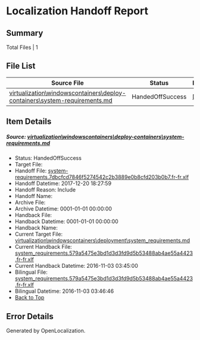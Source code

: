 # <a name='report-top'></a> Localization Handoff Report

## Summary
 Total Files | 1

## File List
 Source File | Status | Details 
 ----------- | ------ | ------- 
 [virtualization\windowscontainers\deploy-containers\system-requirements.md](https://github.com/Microsoft/Virtualization-Documentation-Private/blob/51bd1d09d0304e7d13e9650db43cf67764c02fc4/virtualization/windowscontainers/deploy-containers/system-requirements.md) | HandedOffSuccess | [Details](#4c352672db32a37fb1dbc25818817f38b2d284c9331)

## Item Details
##### <a name='4c352672db32a37fb1dbc25818817f38b2d284c9331'></a> Source: [virtualization\windowscontainers\deploy-containers\system-requirements.md](https://github.com/Microsoft/Virtualization-Documentation-Private/blob/51bd1d09d0304e7d13e9650db43cf67764c02fc4/virtualization/windowscontainers/deploy-containers/system-requirements.md)
* Status: HandedOffSuccess
* Target File: 
* Handoff File: [system-requirements.7dbcfcd7846f5274542c2b3889e0b8cfd203b0b7.fr-fr.xlf](https://github.com/MicrosoftDocs/Virtualization-Documentation-Private.handoff/blob/e14c554e9de954d6f12efa58c6d3af2c483a23db/ol-handoff/MicrosoftDocs/Virtualization-Documentation-Private.fr-fr/live/system-requirements.7dbcfcd7846f5274542c2b3889e0b8cfd203b0b7.fr-fr.xlf)
* Handoff Datetime: 2017-12-20 18:27:59
* Handoff Reason: Include
* Handoff Name: 
* Archive File: 
* Archive Datetime: 0001-01-01 00:00:00
* Handback File: 
* Handback Datetime: 0001-01-01 00:00:00
* Handback Name: 
* Current Target File: [virtualization\windowscontainers\deployment\system_requirements.md](https://github.com/MicrosoftDocs/Virtualization-Documentation-Private.fr-fr/blob/68eb9c1faeb2eba64ea0eca5184729785bfa88a0/virtualization/windowscontainers/deployment/system_requirements.md)
* Current Handback File: [system_requirements.579a5475e3bd1d3d3fd9d5b53488ab4ae55a4423.fr-fr.xlf](https://github.com/MicrosoftDocs/Virtualization-Documentation-Private.handback/blob/366c848ac7c811c7569a3269b99aac998927fa56/ol-handback/Microsoft/Virtualization-Documentation-Private.fr-fr/live/system_requirements.579a5475e3bd1d3d3fd9d5b53488ab4ae55a4423.fr-fr.xlf)
* Current Handback Datetime: 2016-11-03 03:45:00
* Bilingual File: [system_requirements.579a5475e3bd1d3d3fd9d5b53488ab4ae55a4423.fr-fr.xlf](https://github.com/MicrosoftDocs/Virtualization-Documentation-Private.handback/blob/366c848ac7c811c7569a3269b99aac998927fa56/ol-handback/Microsoft/Virtualization-Documentation-Private.fr-fr/live/system_requirements.579a5475e3bd1d3d3fd9d5b53488ab4ae55a4423.fr-fr.xlf)
* Bilingual Datetime: 2016-11-03 03:46:46
* [Back to Top](#report-top)


## Error Details

Generated by OpenLocalization.
